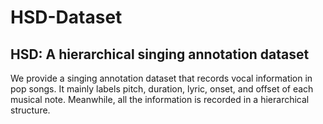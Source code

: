 # HSD-Dataset


## HSD: A hierarchical singing annotation dataset


We provide a singing annotation dataset that records vocal information in pop songs. It mainly labels pitch, duration, lyric, onset, and offset of each musical note. Meanwhile, all the information is recorded in a hierarchical structure.